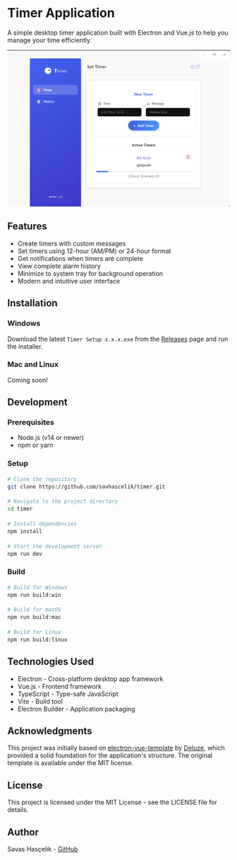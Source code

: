 # Timer Application

A simple desktop timer application built with Electron and Vue.js to help you manage your time efficiently.

![Timer Application](screenshots/app_preview.png)

## Features

- Create timers with custom messages
- Set timers using 12-hour (AM/PM) or 24-hour format
- Get notifications when timers are complete
- View complete alarm history
- Minimize to system tray for background operation
- Modern and intuitive user interface

## Installation

### Windows
Download the latest `Timer Setup x.x.x.exe` from the [Releases](https://github.com/savhascelik/timer/releases) page and run the installer.

### Mac and Linux
Coming soon!

## Development

### Prerequisites
- Node.js (v14 or newer)
- npm or yarn

### Setup
```bash
# Clone the repository
git clone https://github.com/savhascelik/timer.git

# Navigate to the project directory
cd timer

# Install dependencies
npm install

# Start the development server
npm run dev
```

### Build
```bash
# Build for Windows
npm run build:win

# Build for macOS
npm run build:mac

# Build for Linux
npm run build:linux
```

## Technologies Used

- Electron - Cross-platform desktop app framework
- Vue.js - Frontend framework
- TypeScript - Type-safe JavaScript
- Vite - Build tool
- Electron Builder - Application packaging

## Acknowledgments

This project was initially based on [electron-vue-template](https://github.com/Deluze/electron-vue-template) by [Deluze](https://github.com/Deluze), which provided a solid foundation for the application's structure. The original template is available under the MIT license.

## License

This project is licensed under the MIT License - see the LICENSE file for details.

## Author

Savas Hasçelik - [GitHub](https://github.com/savhascelik)
